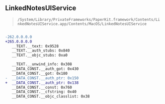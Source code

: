 ## LinkedNotesUIService

> `/System/Library/PrivateFrameworks/PaperKit.framework/Contents/LinkedNotesUIService.app/Contents/MacOS/LinkedNotesUIService`

```diff

-262.0.0.0.0
+265.0.0.0.0
   __TEXT.__text: 0x9528
   __TEXT.__auth_stubs: 0x840
   __TEXT.__objc_stubs: 0xa0

   __TEXT.__unwind_info: 0x308
   __DATA_CONST.__auth_got: 0x430
   __DATA_CONST.__got: 0x180
-  __DATA_CONST.__auth_ptr: 0x150
+  __DATA_CONST.__auth_ptr: 0x138
   __DATA_CONST.__const: 0x760
   __DATA_CONST.__cfstring: 0x40
   __DATA_CONST.__objc_classlist: 0x38

```

